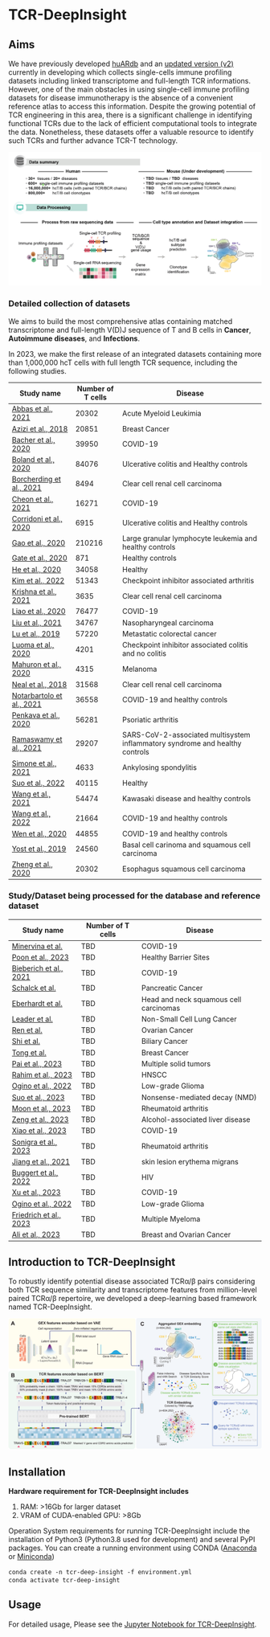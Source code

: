 # TCR-DeepInsight

## Aims

We have previously developed [huARdb](https://huarc.net/database) and an [updated version (v2)](https://huarc.net/v2/) currently in developing which collects single-cells immune profiling datasets including linked transcriptome and full-length TCR informations. However, one of the main obstacles in using single-cell immune profiling datasets for disease immunotherapy is the absence of a convenient reference atlas to access this information. Despite the growing potential of TCR engineering in this area, there is a significant challenge in identifying functional TCRs due to the lack of efficient computational tools to integrate the data. Nonetheless, these datasets offer a valuable resource to identify such TCRs and further advance TCR-T technology.

<img src="./imgs/img1.png" alt="TCRDeepInsight" style="zoom:150%;" />

### Detailed collection of datasets

We aims to build the most comprehensive atlas containing matched transcriptome and full-length V(D)J sequence of T and B cells in **Cancer**, **Autoimmune diseases**, and **Infections**. 


In 2023, we make the first release of an integrated datasets containing more than 1,000,000 hcT cells with full length TCR sequence, including the following studies. 



| **Study name**            | **Number of T cells** | **Disease**                                                  |
| ------------------------- | --------------------- | ------------------------------------------------------------ |
| [Abbas et al., 2021](https://doi.org/10.1038/s41467-021-26282-z)        | 20302                 | Acute Myeloid Leukimia                                       |
| [Azizi et al., 2018](https://doi.org/10.1016/j.cell.2018.05.060)       | 20851                 | Breast Cancer                                                |
| [Bacher et al., 2020](https://doi.org/10.1016/j.immuni.2020.11.016.)      | 39950                 | COVID-19                                                     |
| [Boland et al., 2020](https://doi.org/10.1126/sciimmunol.abb4432)       | 84076                 | Ulcerative colitis and Healthy controls                      |
| [Borcherding et al., 2021](https://doi.org/10.1038/s42003-020-01625-6)  | 8494                  | Clear cell renal cell carcinoma                              |
| [Cheon et al., 2021](https://doi.org/10.1126/sciimmunol.abk1741)      | 16271                 | COVID-19                                                     |
| [Corridoni et al., 2020](https://doi.org/10.1038/s41591-020-1003-4)    | 6915                  | Ulcerative colitis and Healthy controls                      |
| [Gao et al., 2020](https://doi.org/10.1038/s41467-022-29175-x)          | 210216                | Large granular lymphocyte leukemia and healthy controls      |
| [Gate et al., 2020](https://doi.org/10.1038/s41586-019-1895-7)         | 871                   | Healthy controls                                             |
| [He et al., 2020](https://doi.org/10.1186/s13059-020-02210-14)       | 34058                 | Healthy                                                      |
| [Kim et al., 2022](https://doi.org/10.1038/s41467-022-29539-3)          | 51343                 | Checkpoint inhibitor associated arthritis                    |
| [Krishna et al., 2021](https://doi.org/10.1016/j.ccell.2021.03.007)      | 3635                  | Clear cell renal cell carcinoma                              |
| [Liao et al., 2020](https://doi.org/10.1038/s41591-020-0901-9)         | 76477                 | COVID-19                                                     |
| [Liu et al., 2021](https://doi.org/10.1038/s41467-021-21043-4)         | 34767                 | Nasopharyngeal carcinoma                                     |
| [Lu et al., 2019](https://doi.org/10.1038/s41467-022-29539-3)           | 57220                 | Metastatic colorectal cancer                                 |
| [Luoma et al., 2020](https://doi.org/10.1016/j.cell.2020.06.001)        | 4201                  | Checkpoint inhibitor associated colitis and no colitis       |
| [Mahuron et al., 2020](https://doi.org/10.1084/jem.20192080)      | 4315                  | Melanoma                                                     |
| [Neal et al., 2018](https://doi.org/10.1016/j.cell.2018.11.021)         | 31568                 | Clear cell renal cell carcinoma                              |
| [Notarbartolo et al., 2021](https://doi.org/10.1126/sciimmunol.abg502) | 36558                 | COVID-19 and healthy controls                                |
| [Penkava et al., 2020](https://doi.org/10.1038/s41467-020-18513-6)      | 56281                 | Psoriatic arthritis                                          |
| [Ramaswamy et al., 2021](https://doi.org/10.1016/j.immuni.2021.04.003)    | 29207                 | SARS-CoV-2-associated  multisystem inflammatory syndrome and healthy controls |
| [Simone et al., 2021](https://doi.org/10.1038/s42003-021-02931-3)       | 4633                  | Ankylosing spondylitis                                       |
| [Suo et al., 2022](https://doi.org/10.1126/science.abo0516)          | 40115                 | Healthy                                                      |
| [Wang et al., 2021](https://doi.org/10.1038/s41467-021-25771-5)         | 54474                 | Kawasaki disease and healthy controls                        |
| [Wang et al., 2022](https://doi.org/10.3389/fimmu.2022.812514)         | 21664                 | COVID-19 and healthy controls                                |
| [Wen et al., 2020](https://doi.org/10.1038/s41421-020-0168-9)          | 44855                 | COVID-19 and healthy controls                                |
| [Yost et al., 2019](https://doi.org/10.1038/s41591-019-0522-3)         | 24560                 | Basal cell carinoma and squamous cell carcinoma              |
| [Zheng et al., 2020](https://doi.org/10.1038/s41467-020-20019-0)        | 20302                 | Esophagus squamous cell carcinoma                            |

### Study/Dataset being processed for the database and reference dataset

| **Study name**            | **Number of T cells** | **Disease**                                                  |
| ------------------------- | --------------------- | ------------------------------------------------------------ |
| [Minervina et al.](https://doi.org/10.1038/s41590-022-01184-4) | TBD | COVID-19 |
| [Poon et al., 2023](https://doi.org/10.1038/s41590-022-01395-9) | TBD | Healthy Barrier Sites |
| [Bieberich et al., 2021](https://www.frontiersin.org/articles/10.3389/fimmu.2021.701085/full) | TBD | COVID-19  |
| [Schalck et al.](https://doi.org/10.1158/2159-8290.CD-21-1248) | TBD | Pancreatic Cancer |
| [Eberhardt et al.]() | TBD | Head and neck squamous cell carcinomas  |
| [Leader et al.]() | TBD | Non-Small Cell Lung Cancer |
| [Ren et al.]() | TBD | Ovarian Cancer |
| [Shi et al.]() | TBD | Biliary Cancer | 
| [Tong et al.](https://doi.org/10.1038/s41467-022-34581-2) | TBD | Breast Cancer |
| [Pai et al., 2023](https://doi.org/10.1016/j.ccell.2023.03.009) | TBD | Multiple solid tumors |
| [Rahim et al., 2023](https://doi.org/10.1016/j.cell.2023.02.021) | TBD | HNSCC |
| [Ogino et al., 2022](https://www.jci.org/articles/view/151239) | TBD | Low-grade Glioma |
| [Suo et al., 2023](10.1038/s41587-023-01734-7) | TBD | Nonsense-mediated decay (NMD)  |
| [Moon et al., 2023](10.1038/s41467-022-35264-8) | TBD | Rheumatoid arthritis | TBD |
| [Zeng et al., 2023](10.1016/j.chom.2023.02.001) | TBD | Alcohol-associated liver disease | TBD |
| [Xiao et al., 2023](https://www.nature.com/articles/s43587-023-00379-0) | TBD | COVID-19 | 
| [Sonigra et al., 2023](https://insight.jci.org/articles/view/160964) | TBD | Rheumatoid arthritis | 
| [Jiang et al., 2021](https://insight.jci.org/articles/view/148035) | TBD  | skin lesion erythema migrans |
| [Buggert et al., 2022](10.1016/j.cell.2020.11.019) | TBD | HIV |
| [Xu et al., 2023](https://www.nature.com/articles/s41590-022-01367-z) | TBD | COVID-19 |
| [Ogino et al., 2022](https://www.jci.org/articles/view/151239) | TBD | Low-grade Glioma |
| [Friedrich et al., 2023](https://doi.org/10.1016/j.ccell.2023.02.008) | TBD | Multiple Myeloma |
| [Ali et al., 2023](https://rupress.org/jem/article/220/4/e20220729/213819/PD-1-blockade-and-CDK4-6-inhibition-augment) |  TBD | Breast and Ovarian Cancer |


## Introduction to TCR-DeepInsight

To robustly identify potential disease associated TCRα/β pairs considering both TCR sequence similarity and transcriptome features from million-level paired TCRα/β repertoire, we developed a deep-learning based framework named TCR-DeepInsight. 


<img src="./imgs/TCRDeepInsight.png" alt="TCRDeepInsight" style="zoom:150%;" />

## Installation

**Hardware requirement for TCR-DeepInsight includes**
1. RAM: >16Gb for larger dataset
2. VRAM of CUDA-enabled GPU: >8Gb 


Operation System requirements for running TCR-DeepInsight include the installation of Python3 (Python3.8 used for development) and several PyPI packages. You can create a running environment using CONDA ([Anaconda](https://www.anaconda.com/download#Downloads) or [Miniconda](https://docs.conda.io/en/main/miniconda.html))

```shell
conda create -n tcr-deep-insight -f environment.yml
conda activate tcr-deep-insight
```




## Usage

For detailed usage, Please see the [Jupyter Notebook for TCR-DeepInsight](https://huarc.net/notebook/huARdb_TCR_DeepInsight_notebook.html).
